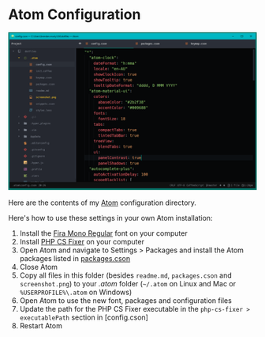 Atom Configuration
=======

![Screenshot of Atom with my configuration applied](screenshot.png)

Here are the contents of my [Atom](https://atom.io/) configuration directory.

Here's how to use these settings in your own Atom installation:

1. Install the [Fira Mono Regular](https://github.com/mozilla/Fira) font on your computer
2. Install [PHP CS Fixer](http://cs.sensiolabs.org/) on your computer
3. Open Atom and navigate to Settings > Packages and install the Atom packages listed in [packages.cson](packages.cson)
4. Close Atom
5. Copy all files in this folder (besides `readme.md`, `packages.cson` and `screenshot.png`) to your *.atom* folder (`~/.atom` on Linux and Mac or `%USERPROFILE%\.atom` on Windows)
6. Open Atom to use the new font, packages and configuration files
7. Update the path for the PHP CS Fixer executable in the `php-cs-fixer > executablePath` section in [config.cson]
8. Restart Atom
